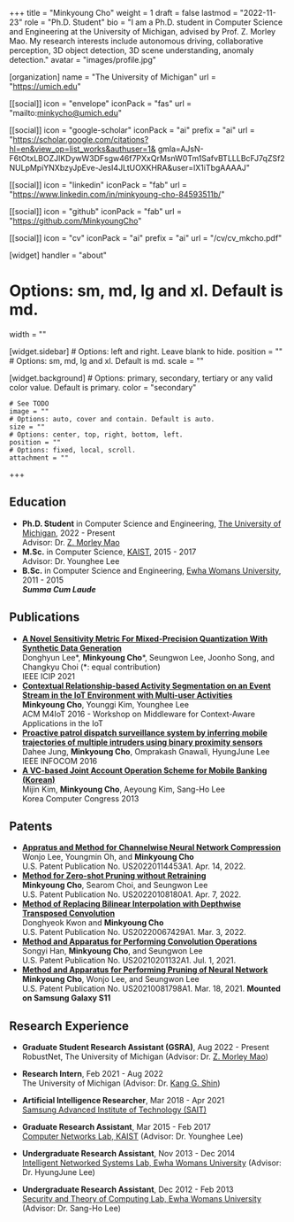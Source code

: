 +++
title = "Minkyoung Cho"
weight = 1
draft = false
lastmod = "2022-11-23"
role = "Ph.D. Student"
bio = "I am a Ph.D. student in Computer Science and Engineering at the University of Michigan, advised by Prof. Z. Morley Mao.  My research interests include autonomous driving, collaborative perception, 3D object detection, 3D scene understanding, anomaly detection."
avatar = "images/profile.jpg"

[organization]
  name = "The University of Michigan"
  url = "https://umich.edu"

[[social]]
  icon = "envelope"
  iconPack = "fas"
  url = "mailto:minkycho@umich.edu"

[[social]]
  icon = "google-scholar"
  iconPack = "ai"
  prefix = "ai"
  url = "https://scholar.google.com/citations?hl=en&view_op=list_works&authuser=1& gmla=AJsN-F6tOtxLBOZJlKDywW3DFsgw46f7PXxQrMsnW0Tm1SafvBTLLLBcFJ7qZSf2NULpMpiYNXbzyJpEve-JesI4JLtUOXKHRA&user=lX1iTbgAAAAJ"

[[social]]
  icon = "linkedin"
  iconPack = "fab"
  url = "https://www.linkedin.com/in/minkyoung-cho-84593511b/"

[[social]]
  icon = "github"
  iconPack = "fab"
  url = "https://github.com/MinkyoungCho"

[[social]]
  icon = "cv"
  iconPack = "ai"
  prefix = "ai"
  url = "/cv/cv_mkcho.pdf"

[widget]
  handler = "about"
    
  # Options: sm, md, lg and xl. Default is md.
  width = ""

  [widget.sidebar]
    # Options: left and right. Leave blank to hide.
    position = ""
    # Options: sm, md, lg and xl. Default is md.
    scale = ""
    
  [widget.background]
    # Options: primary, secondary, tertiary or any valid color value. Default is primary.
    color = "secondary"
    
    # See TODO
    image = ""
    # Options: auto, cover and contain. Default is auto.
    size = ""
    # Options: center, top, right, bottom, left.
    position = ""
    # Options: fixed, local, scroll.
    attachment = ""
+++

<!-- ## Self Introduction

Cras ex dui, tristique a libero eget, consectetur semper ligula. Nunc augue arcu, malesuada a nisi et, molestie finibus metus. Sed lacus odio, ultricies a nisl vitae, sollicitudin tempor ipsum. Vivamus quis feugiat arcu. Sed mi nunc, efficitur quis tellus vitae, posuere mattis metus. Phasellus in mattis dui. Nullam blandit, augue non ullamcorper dapibus, lacus dui molestie massa, in iaculis purus lectus eu lectus. Duis hendrerit lacinia tellus, sit amet feugiat dolor placerat id. Aenean ac velit massa. Vivamus feugiat dui at magna viverra, ut dictum nunc rutrum. Duis eget sapien finibus, lobortis orci id, vestibulum tellus. Maecenas lobortis urna libero, quis fermentum lectus lobortis nec. Nullam laoreet volutpat libero, ac mattis magna ullamcorper quis. Duis eget ipsum eu nisi mattis cursus et vitae turpis.

Aliquam pretium diam eget leo feugiat finibus. Donec malesuada commodo ipsum. Aenean a massa in lacus venenatis vestibulum. Duis vel sem quis elit iaculis consectetur et quis dolor. Morbi eu ipsum hendrerit, malesuada ante sed, dapibus est. Suspendisse feugiat nulla ut gravida convallis. Phasellus id massa posuere, rhoncus justo ut, porttitor dolor. Nulla ultrices malesuada egestas. Nunc fermentum tincidunt sem ac vulputate. Donec mollis sollicitudin justo eget varius. Donec ornare velit et felis blandit, id molestie sapien lobortis. Morbi eget tristique justo. Mauris posuere, nibh eu laoreet ultricies, ligula erat iaculis sapien, vel dapibus lacus libero ut diam. Etiam viverra ante felis, et scelerisque nunc pellentesque vitae. Praesent feugiat dictum molestie.

## Details  

Nunc pellentesque vitae:
- Morbi accumsan nibh efficitur diam molestie, non dignissim diam facilisis.
- Donec dignissim leo in mollis faucibus.
- Donec blandit lacus a pellentesque fermentum.

Donec mollis sollicitudin:
- Nunc dictum purus ornare purus consectetur, eu pellentesque massa ullamcorper.
- Aliquam eu leo vitae justo aliquam tincidunt.
- Fusce non massa id augue interdum feugiat sed et nulla.
- Vivamus molestie augue in tristique laoreet. 

## Research Interests

- Machine Learning
- Artificial Intelligence
- Model Compression 
- Model Compression -->

## Education
- **Ph.D. Student** in Computer Science and Engineering, [The University of Michigan](https://umich.edu), 2022 - Present \
Advisor: Dr. [Z. Morley Mao](https://web.eecs.umich.edu/~zmao/)
- **M.Sc.** in Computer Science, [KAIST](https://www.kaist.ac.kr/en/), 2015 - 2017 \
Advisor: Dr. Younghee Lee
- **B.Sc.** in Computer Science and Engineering, [Ewha Womans University](http://www.ewha.ac.kr/ewhaen/index.do), 2011 - 2015 \
***Summa Cum Laude***

## Publications

- **[A Novel Sensitivity Metric For Mixed-Precision Quantization With Synthetic Data Generation](https://ieeexplore.ieee.org/abstract/document/9506527)** \
Donghyun Lee\*, **Minkyoung Cho**\*, Seungwon Lee, Joonho Song, and Changkyu Choi (\*: equal contribution)\
IEEE ICIP 2021
- **[Contextual Relationship-based Activity Segmentation on an Event Stream in the IoT Environment with Multi-user Activities](https://dl.acm.org/doi/10.1145/3008631.3008633)** \
**Minkyoung Cho**, Younggi Kim, Younghee Lee \
ACM M4IoT 2016 - Workshop on Middleware for Context-Aware Applications in the IoT
- **[Proactive patrol dispatch surveillance system by inferring mobile trajectories of multiple intruders using binary proximity sensors](https://ieeexplore.ieee.org/abstract/document/7524369)** \
Dahee Jung, **Minkyoung Cho**, Omprakash Gnawali, HyungJune Lee \
IEEE INFOCOM 2016
- **[A VC-based Joint Account Operation Scheme for Mobile Banking (Korean)](http://www.dbpia.co.kr/Journal/articleDetail?nodeId=NODE02217264)** \
Mijin Kim, **Minkyoung Cho**, Aeyoung Kim, Sang-Ho Lee \
Korea Computer Congress 2013

## Patents

- **[Appratus and Method for Channelwise Neural Network Compression](https://patentimages.storage.googleapis.com/82/b3/b5/3652b77fd7fe2a/US20220114453A1.pdf)** \
Wonjo Lee, Youngmin Oh, and **Minkyoung Cho** \
U.S. Patent Publication No. US20220114453A1. Apr. 14, 2022.
- **[Method for Zero-shot Pruning without Retraining](https://patentimages.storage.googleapis.com/2a/76/c3/1436cb6d759f01/US20220108180A1.pdf)** \
**Minkyoung Cho**, Searom Choi, and Seungwon Lee \
U.S. Patent Publication No. US20220108180A1. Apr. 7, 2022.
- **[Method of Replacing Bilinear Interpolation with Depthwise Transposed Convolution](https://patentimages.storage.googleapis.com/65/93/b5/0087b1b6fdf1bd/US20220067429A1.pdf)** \
Donghyeok Kwon and **Minkyoung Cho** \
U.S. Patent Publication No. US20220067429A1. Mar. 3, 2022.
- **[Method and Apparatus for Performing Convolution Operations](https://patentimages.storage.googleapis.com/d4/9e/74/0f46f5127f65e5/US20210201132A1.pdf)** \
Songyi Han, **Minkyoung Cho**, and Seungwon Lee \
U.S. Patent Publication No. US20210201132A1. Jul. 1, 2021.
- **[Method and Apparatus for Performing Pruning of Neural Network](https://patentimages.storage.googleapis.com/c1/cb/54/45c128411b5489/US20210081798A1.pdf)** \
**Minkyoung Cho**, Wonjo Lee, and Seungwon Lee \
U.S. Patent Publication No. US20210081798A1. Mar. 18, 2021. **Mounted on Samsung Galaxy S11**


## Research Experience

- **Graduate Student Research Assistant (GSRA)**, Aug 2022 - Present \
RobustNet, The University of Michigan (Advisor: Dr. [Z. Morley Mao](https://web.eecs.umich.edu/~zmao/)) 

- **Research Intern**, Feb 2021 - Aug 2022 \
The University of Michigan (Advisor: Dr. [Kang G. Shin](http://web.eecs.umich.edu/~kgshin/))

- **Artificial Intelligence Researcher**, Mar 2018 - Apr 2021 \
[Samsung Advanced Institute of Technology (SAIT)](https://www.sait.samsung.co.kr/saithome/main/main.do) 

- **Graduate Research Assistant**, Mar 2015 - Feb 2017 \
[Computer Networks Lab, KAIST](https://cs.kaist.ac.kr/research/labView?sn=65&menu=65) (Advisor: Dr. Younghee Lee)

- **Undergraduate Research Assistant**, Nov 2013 - Dec 2014 \
[Intelligent Networked Systems Lab, Ewha Womans University](https://inslab-ewha.weebly.com) (Advisor: Dr. HyungJune Lee)

- **Undergraduate Research Assistant**, Dec 2012 - Feb 2013 \
[Security and Theory of Computing Lab, Ewha Womans University](http://home.ewha.ac.kr/~shlee/) (Advisor: Dr. Sang-Ho Lee)
